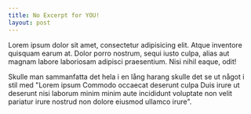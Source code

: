 ```yaml
---
title: No Excerpt for YOU!
layout: post
---
```


Lorem ipsum dolor sit amet, consectetur adipisicing elit. Atque inventore quisquam earum at. Dolor porro nostrum, sequi iusto culpa, alias aut magnam labore laboriosam adipisci praesentium. Nisi nihil eaque, odit!

<!--more-->

Skulle man sammanfatta det hela i en lång harang skulle det se ut något i stil med "Lorem ipsum Commodo occaecat deserunt culpa Duis irure ut deserunt nisi laborum minim minim aute incididunt voluptate non velit pariatur irure nostrud non dolore eiusmod ullamco irure".

